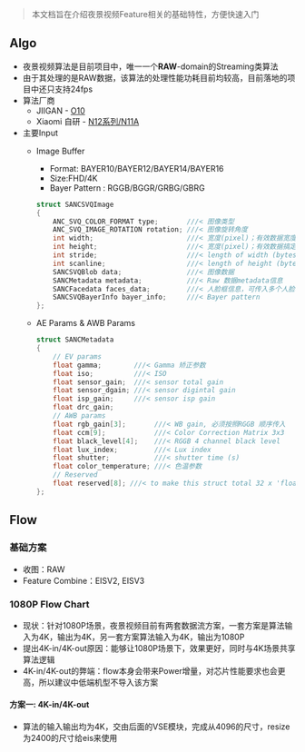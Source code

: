 > 本文档旨在介绍夜景视频Feature相关的基础特性，方便快速入门

## Algo

- 夜景视频算法是目前项目中，唯一一个**RAW**-domain的Streaming类算法
- 由于其处理的是RAW数据，该算法的处理性能功耗目前均较高，目前落地的项目中还只支持24fps
- 算法厂商
    - JIIGAN - [O10](https://source-v.dun.mi.com/opengrok-v/xref/mivendor_v_mt6899/vendor/xiaomi/proprietary/mivifwk/external/odm/plugins/mtk/jiganvideonight/)
    - Xiaomi 自研 - [N12系列/N11A](https://source-u.dun.mi.com/opengrok-u/xref/mivendor_u_mt6897/vendor/xiaomi/proprietary/mivifwk/external/odm/plugins/mtk/mivideonight/)
- 主要Input
    - Image Buffer
        - Format: BAYER10/BAYER12/BAYER14/BAYER16
        - Size:FHD/4K
        - Bayer Pattern : RGGB/BGGR/GRBG/GBRG
        ```cpp
        struct SANCSVQImage
        {
            ANC_SVQ_COLOR_FORMAT type;       ///< 图像类型
            ANC_SVQ_IMAGE_ROTATION rotation; ///< 图像旋转角度
            int width;                       ///< 宽度(pixel)；有效数据宽度（列数）
            int height;                      ///< 宽度(pixel)；有效数据搞定（行数）
            int stride;                      ///< length of width (bytes)
            int scanline;                    ///< length of height (bytes)
            SANCSVQBlob data;                ///< 图像数据
            SANCMetadata metadata;           ///< Raw 数据metadata信息
            SANCFacedata faces_data;         ///< 人脸框信息，可传入多个人脸框
            SANCSVQBayerInfo bayer_info;     ///< Bayer pattern
        };
        ```
        
    - AE Params & AWB Params
        ```cpp
        struct SANCMetadata
        {
            // EV params
            float gamma;        ///< Gamma 矫正参数
            float iso;          ///< ISO
            float sensor_gain;  ///< sensor total gain
            float sensor_dgain; ///< sensor digintal gain
            float isp_gain;     ///< sensor isp gain
            float drc_gain;
            // AWB params
            float rgb_gain[3];       ///< WB gain, 必须按照RGGB 顺序传入
            float ccm[9];            ///< Color Correction Matrix 3x3
            float black_level[4];    ///< RGGB 4 channel black level
            float lux_index;         ///< Lux index
            float shutter;           ///< shutter time (s)
            float color_temperature; ///< 色温参数
            // Reserved
            float reserved[8]; ///< to make this struct total 32 x 'float'
        };
        ```

## Flow
### 基础方案
- 收图：RAW
- Feature Combine：EISV2, EISV3

### 1080P Flow Chart
- 现状：针对1080P场景，夜景视频目前有两套数据流方案，一套方案是算法输入为4K，输出为4K，另一套方案算法输入为4K，输出为1080P
- 提出4K-in/4K-out原因：能够让1080P场景下，效果更好，同时与4K场景共享算法逻辑
- 4K-in/4K-out的弊端：flow本身会带来Power增量，对芯片性能要求也会更高，所以建议中低端机型不导入该方案

#### 方案一: 4K-in/4K-out

- 算法的输入输出均为4K，交由后面的VSE模块，完成从4096的尺寸，resize为2400的尺寸给eis来使用